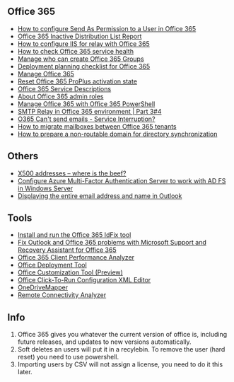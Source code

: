 ## Office 365
* [How to configure Send As Permission to a User in Office 365](https://www.msdigest.net/2012/05/how-to-configure-send-as-permission-to-a-user-in-office-365/)
* [Office 365 Inactive Distribution List Report](https://www.reddit.com/r/sysadmin/comments/9dxp0a/office_365_inactive_distribution_list_report/)
* [How to configure IIS for relay with Office 365](https://support.office.com/en-us/article/how-to-configure-iis-for-relay-with-office-365-eb57abd2-3859-4e79-b721-2ed1f0f579c9)
* [How to check Office 365 service health](https://support.office.com/en-us/article/how-to-check-office-365-service-health-932ad3ad-533c-418a-b938-6e44e8bc33b0)
* [Manage who can create Office 365 Groups](https://support.office.com/en-us/article/manage-who-can-create-office-365-groups-4c46c8cb-17d0-44b5-9776-005fced8e618)
* [Deployment planning checklist for Office 365](https://support.office.com/en-us/article/deployment-planning-checklist-for-office-365-5fa4f6ef-35ad-4840-91c1-4834df3df5a0?ui=en-US&rs=en-US&ad=US)
* [Manage Office 365](https://docs.microsoft.com/en-us/Office365/)
* [Reset Office 365 ProPlus activation state](https://blogs.technet.microsoft.com/odsupport/2015/05/01/how-to-reset-an-office-365-install-to-the-initial-activationinstall-state/)
* [Office 365 Service Descriptions](https://technet.microsoft.com/en-us/library/office-365-service-descriptions.aspx)
* [About Office 365 admin roles](https://support.office.com/en-us/article/about-office-365-admin-roles-da585eea-f576-4f55-a1e0-87090b6aaa9d)
* [Manage Office 365 with Office 365 PowerShell](https://docs.microsoft.com/en-us/office365/enterprise/powershell/manage-office-365-with-office-365-powershell)
* [SMTP Relay in Office 365 environment | Part 3#4](https://o365info.com/smtp-relay-in-office-365-environment/)
* [O365 Can't send emails - Service Interruption?](https://www.reddit.com/r/sysadmin/comments/8vissw/o365_cant_send_emails_service_interruption/)
* [How to migrate mailboxes between Office 365 tenants](https://www.codetwo.com/admins-blog/how-to-migrate-mailboxes-between-office-365-tenants/)
* [How to prepare a non-routable domain for directory synchronization](https://support.office.com/en-us/article/how-to-prepare-a-non-routable-domain-for-directory-synchronization-e7968303-c234-46c4-b8b0-b5c93c6d57a7?ui=en-US&rs=en-US&ad=US)

## Others
* [X500 addresses – where is the beef?](https://paweljarosz.wordpress.com/2017/12/14/x500-addresses-where-is-the-beef/)
* [Configure Azure Multi-Factor Authentication Server to work with AD FS in Windows Server](https://docs.microsoft.com/en-us/azure/active-directory/authentication/howto-mfaserver-adfs-2012)
* [Displaying the entire email address and name in Outlook](https://www.reddit.com/r/sysadmin/comments/99ette/displaying_the_entire_email_address_and_name_in/)

## Tools
* [Install and run the Office 365 IdFix tool](https://support.office.com/en-us/article/install-and-run-the-office-365-idfix-tool-f4bd2439-3e41-4169-99f6-3fabdfa326ac)
* [Fix Outlook and Office 365 problems with Microsoft Support and Recovery Assistant for Office 365](https://diagnostics.outlook.com/#/)
* [Office 365 Client Performance Analyzer](https://support.office.com/en-us/article/office-365-client-performance-analyzer-e16b0928-bd38-423b-bd4e-b8402bc106aa)
* [Office Deployment Tool](https://www.microsoft.com/en-us/download/details.aspx?id=49117)
* [Office Customization Tool (Preview)](https://config.office.com/softwareAndLanguage)
* [Office Click-To-Run Configuration XML Editor](https://officedev.github.io/Office-IT-Pro-Deployment-Scripts/XmlEditor.html)
* [OneDriveMapper](http://www.lieben.nu/liebensraum/onedrivemapper/)
* [Remote Connectivity Analyzer](https://testconnectivity.microsoft.com/)

## Info
1. Office 365 gives you whatever the current version of office is, including future releases, and updates to new versions automatically.
1. Soft deletes an users will put it in a recylebin. To remove the user (hard reset) you need to use powershell.
1. Importing users by CSV will not assign a license, you need to do it this later.

